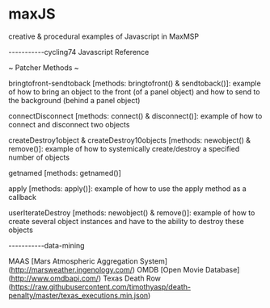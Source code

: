# maxJS
creative & procedural examples of Javascript in MaxMSP


-----------cycling74 Javascript Reference

~ Patcher Methods ~

bringtofront-sendtoback [methods: bringtofront() & sendtoback()]: example of how to bring an object to the front (of a panel object) and how to send to the background (behind a panel object)

connectDisconnect [methods: connect() & disconnect()]: example of how to connect and disconnect two objects

createDestroy1object & createDestroy10objects [methods: newobject() & remove()]: example of how to systemically create/destroy a specified number of objects

getnamed [methods: getnamed()]

apply [methods: apply()]: example of how to use the apply method as a callback

userIterateDestroy [methods: newobject() & remove()]: example of how to create several object instances and have to the ability to destroy these objects


-----------data-mining

MAAS [Mars Atmospheric Aggregation System] (http://marsweather.ingenology.com/)
OMDB [Open Movie Database] (http://www.omdbapi.com/)
Texas Death Row (https://raw.githubusercontent.com/timothyasp/death-penalty/master/texas_executions.min.json)



